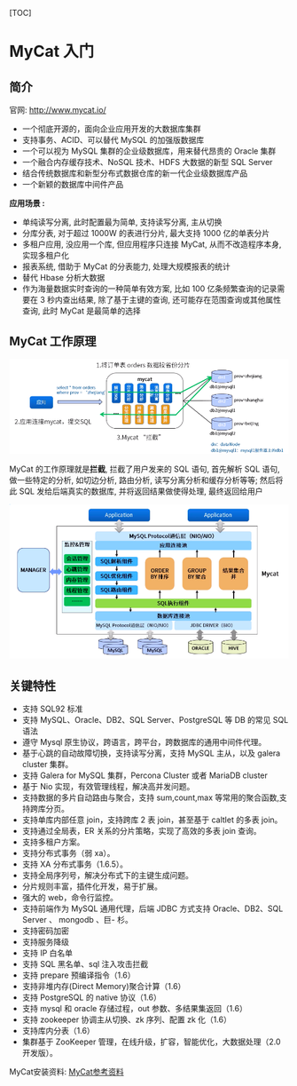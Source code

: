 [TOC]

# MyCat 入门

## 简介

官网: http://www.mycat.io/

-   一个彻底开源的，面向企业应用开发的大数据库集群
-   支持事务、ACID、可以替代 MySQL 的加强版数据库
-   一个可以视为 MySQL 集群的企业级数据库，用来替代昂贵的 Oracle 集群
-   一个融合内存缓存技术、NoSQL 技术、HDFS 大数据的新型 SQL Server
-   结合传统数据库和新型分布式数据仓库的新一代企业级数据库产品
-   一个新颖的数据库中间件产品

**应用场景 :**

-   单纯读写分离, 此时配置最为简单, 支持读写分离, 主从切换
-   分库分表, 对于超过 1000W 的表进行分片, 最大支持 1000 亿的单表分片
-   多租户应用, 没应用一个库, 但应用程序只连接 MyCat, 从而不改造程序本身, 实现多租户化
-   报表系统, 借助于 MyCat 的分表能力, 处理大规模报表的统计
-   替代 Hbase 分析大数据
-   作为海量数据实时查询的一种简单有效方案, 比如 100 亿条频繁查询的记录需要在 3 秒内查出结果, 除了基于主键的查询, 还可能存在范围查询或其他属性查询, 此时 MyCat 是最简单的选择

## MyCat 工作原理

![工作原理](res/工作原理.png)

MyCat 的工作原理就是**拦截**, 拦截了用户发来的 SQL 语句, 首先解析 SQL 语句, 做一些特定的分析, 如切边分析, 路由分析, 读写分离分析和缓存分析等等; 然后将此 SQL 发给后端真实的数据库, 并将返回结果做使得处理, 最终返回给用户

![MyCat架构图](res/架构.png 'MyCat 架构图')

## 关键特性

-   支持 SQL92 标准
-   支持 MySQL、Oracle、DB2、SQL Server、PostgreSQL 等 DB 的常见 SQL 语法
-   遵守 Mysql 原生协议，跨语言，跨平台，跨数据库的通用中间件代理。
-   基于心跳的自动故障切换，支持读写分离，支持 MySQL 主从，以及 galera cluster 集群。
-   支持 Galera for MySQL 集群，Percona Cluster 或者 MariaDB cluster
-   基于 Nio 实现，有效管理线程，解决高并发问题。
-   支持数据的多片自动路由与聚合，支持 sum,count,max 等常用的聚合函数,支持跨库分页。
-   支持单库内部任意 join，支持跨库 2 表 join，甚至基于 caltlet 的多表 join。
-   支持通过全局表，ER 关系的分片策略，实现了高效的多表 join 查询。
-   支持多租户方案。
-   支持分布式事务（弱 xa）。
-   支持 XA 分布式事务（1.6.5）。
-   支持全局序列号，解决分布式下的主键生成问题。
-   分片规则丰富，插件化开发，易于扩展。
-   强大的 web，命令行监控。
-   支持前端作为 MySQL 通用代理，后端 JDBC 方式支持 Oracle、DB2、SQL Server 、 mongodb 、巨- 杉。
-   支持密码加密
-   支持服务降级
-   支持 IP 白名单
-   支持 SQL 黑名单、sql 注入攻击拦截
-   支持 prepare 预编译指令（1.6）
-   支持非堆内存(Direct Memory)聚合计算（1.6）
-   支持 PostgreSQL 的 native 协议（1.6）
-   支持 mysql 和 oracle 存储过程，out 参数、多结果集返回（1.6）
-   支持 zookeeper 协调主从切换、zk 序列、配置 zk 化（1.6）
-   支持库内分表（1.6）
-   集群基于 ZooKeeper 管理，在线升级，扩容，智能优化，大数据处理（2.0 开发版）。

MyCat安装资料: [MyCat参考资料](https://github.com/Mao-PC/Notes/tree/master/Middle/db/4-%E6%95%B0%E6%8D%AE%E5%BA%93%E4%B8%AD%E9%97%B4%E4%BB%B6/Mycat%E8%A1%A5%E5%85%85%E8%B5%84%E6%96%99)
